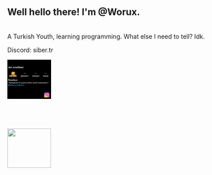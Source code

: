 <h2>Well hello there! I'm @Worux.</h2> <br>
A Turkish Youth, learning programming. What else I need to tell? Idk.

Discord: siber.tr

<img src="mr.rootlus.png" width="100px" height="90px">

<br><br><br>
<img src="https://media.tenor.com/mcFk6VXXMHUAAAAi/deltarune-deltarune-chapter2.gif" width="100px" height="90px">
<br>
